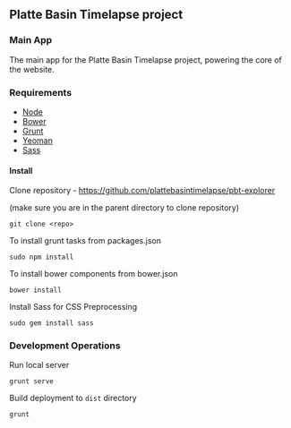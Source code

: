 ## Platte Basin Timelapse project
### Main App

The main app for the Platte Basin Timelapse project, powering the core of the website.

### Requirements

* [Node](http://nodejs.org/)
* [Bower](http://bower.io/)
* [Grunt](http://gruntjs.com/)
* [Yeoman](http://yeoman.io/)
* [Sass](http://sass-lang.com/)
 
#### Install

Clone repository - https://github.com/plattebasintimelapse/pbt-explorer

(make sure you are in the parent directory to clone repository)

	git clone <repo>
  
To install grunt tasks from packages.json
  
  	sudo npm install
  
To install bower components from bower.json
  
  	bower install

Install Sass for CSS Preprocessing
  
  	sudo gem install sass
  
### Development Operations

Run local server 
    
    grunt serve
    
Build deployment to `dist` directory

    grunt